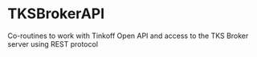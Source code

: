 # TKSBrokerAPI
Co-routines to work with Tinkoff Open API and access to the TKS Broker server using REST protocol
